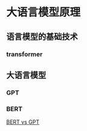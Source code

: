 # 大语言模型原理

## 语言模型的基础技术

### transformer



## 大语言模型

### GPT

### BERT

[BERT vs GPT](https://www.zhihu.com/tardis/zm/art/607605399?source_id=1003)

